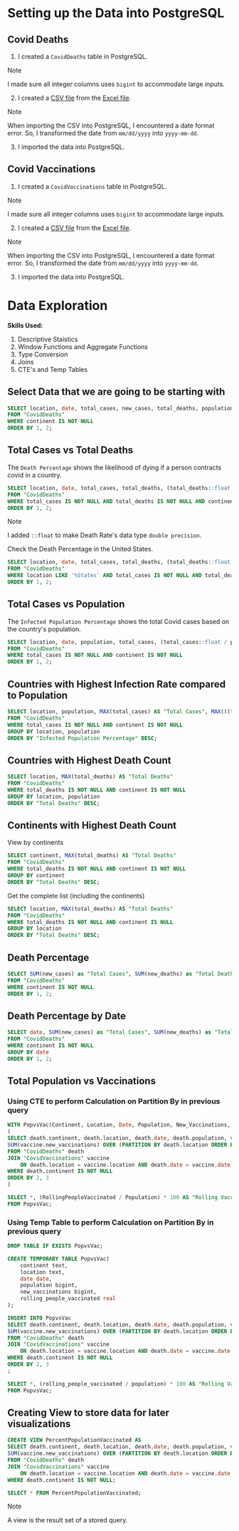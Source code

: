 # Setting up the Data into PostgreSQL

## Covid Deaths
1. I created a ```CovidDeaths``` table in PostgreSQL.

> [!NOTE]
> I made sure all integer columns uses ```bigint``` to accommodate large inputs.

2. I created a [CSV file](/datasets/covid_deaths.csv) from the [Excel file](/datasets/covid_deaths.xlsx).

> [!NOTE]
> When importing the CSV into PostgreSQL, I encountered a date format error. So, I transformed the date from ```mm/dd/yyyy``` into ```yyyy-mm-dd```.

3. I imported the data into PostgreSQL.

## Covid Vaccinations
1. I created a ```CovidVaccinations``` table in PostgreSQL.

> [!NOTE]
> I made sure all integer columns uses ```bigint``` to accommodate large inputs.

2. I created a [CSV file](/datasets/covid_vaccinations.csv) from the [Excel file](/datasets/covid_vaccinations.xlsx).

> [!NOTE]
> When importing the CSV into PostgreSQL, I encountered a date format error. So, I transformed the date from ```mm/dd/yyyy``` into ```yyyy-mm-dd```.

3. I imported the data into PostgreSQL.

# Data Exploration
**Skills Used:**
1. Descriptive Staistics
2. Window Functions and Aggregate Functions
3. Type Conversion
4. Joins
5. CTE's and Temp Tables

## Select Data that we are going to be starting with
```sql
SELECT location, date, total_cases, new_cases, total_deaths, population
FROM "CovidDeaths"
WHERE continent IS NOT NULL
ORDER BY 1, 2;
```

## Total Cases vs Total Deaths
The ```Death Percentage``` shows the likelihood of dying if a person contracts covid in a country.

```sql
SELECT location, date, total_cases, total_deaths, (total_deaths::float / total_cases::float) * 100 AS "Death Percentage" 
FROM "CovidDeaths"
WHERE total_cases IS NOT NULL AND total_deaths IS NOT NULL AND continent IS NOT NULL
ORDER BY 1, 2;
```
> [!NOTE]
> I added ```::float``` to make Death Rate's data type ```double precision```.

Check the Death Percentage in the United States.
```sql
SELECT location, date, total_cases, total_deaths, (total_deaths::float / total_cases::float) * 100 AS "Death Percentage" 
FROM "CovidDeaths"
WHERE location LIKE '%States' AND total_cases IS NOT NULL AND total_deaths IS NOT NULL AND continent IS NOT NULL
ORDER BY 1, 2;
```

## Total Cases vs Population
The ```Infected Population Percentage``` shows the total Covid cases based on the country's population.

```sql
SELECT location, date, population, total_cases, (total_cases::float / population::float) * 100 AS "Infected Population Percentage" 
FROM "CovidDeaths"
WHERE total_cases IS NOT NULL AND continent IS NOT NULL
ORDER BY 1, 2;
```

## Countries with Highest Infection Rate compared to Population
```sql
SELECT location, population, MAX(total_cases) AS "Total Cases", MAX(((total_cases::float / population::float))) * 100 AS "Infected Population Percentage" 
FROM "CovidDeaths"
WHERE total_cases IS NOT NULL AND continent IS NOT NULL
GROUP BY location, population
ORDER BY "Infected Population Percentage" DESC;
```

## Countries with Highest Death Count
```sql
SELECT location, MAX(total_deaths) AS "Total Deaths"
FROM "CovidDeaths"
WHERE total_deaths IS NOT NULL AND continent IS NOT NULL
GROUP BY location, population
ORDER BY "Total Deaths" DESC;
```


## Continents with Highest Death Count
View by continents
```sql
SELECT continent, MAX(total_deaths) AS "Total Deaths"
FROM "CovidDeaths"
WHERE total_deaths IS NOT NULL AND continent IS NOT NULL
GROUP BY continent
ORDER BY "Total Deaths" DESC;
```

Get the complete list (including the continents)
```sql
SELECT location, MAX(total_deaths) AS "Total Deaths"
FROM "CovidDeaths"
WHERE total_deaths IS NOT NULL AND continent IS NULL
GROUP BY location
ORDER BY "Total Deaths" DESC;
```

## Death Percentage
```sql
SELECT SUM(new_cases) as "Total Cases", SUM(new_deaths) as "Total Deaths", SUM(new_deaths)/SUM(new_cases) * 100 AS "Death Percentage"
FROM "CovidDeaths"
WHERE continent IS NOT NULL
ORDER BY 1, 2;
```

## Death Percentage by Date
```sql
SELECT date, SUM(new_cases) as "Total Cases", SUM(new_deaths) as "Total Deaths", SUM(new_deaths)/SUM(new_cases) * 100 AS "Death Percentage"
FROM "CovidDeaths"
WHERE continent IS NOT NULL
GROUP BY date
ORDER BY 1, 2;
```

## Total Population vs Vaccinations

### Using CTE to perform Calculation on Partition By in previous query
```sql
WITH PopvsVac(Continent, Location, Date, Population, New_Vaccinations, RollingPeopleVaccinated) AS
(
SELECT death.continent, death.location, death.date, death.population, vaccine.new_vaccinations,
SUM(vaccine.new_vaccinations) OVER (PARTITION BY death.location ORDER BY death.location, death.date) AS "Rolling People Vaccinated"
FROM "CovidDeaths" death
JOIN "CovidVaccinations" vaccine
    ON death.location = vaccine.location AND death.date = vaccine.date
WHERE death.continent IS NOT NULL
ORDER BY 2, 3
)

SELECT *, (RollingPeopleVaccinated / Population) * 100 AS "Rolling Vaccination Percentage"
FROM PopvsVac;
```

### Using Temp Table to perform Calculation on Partition By in previous query
```sql
DROP TABLE IF EXISTS PopvsVac;

CREATE TEMPORARY TABLE PopvsVac(
    continent text,
    location text,
    date date,
    population bigint,
    new_vaccinations bigint,
    rolling_people_vaccinated real
);

INSERT INTO PopvsVac
SELECT death.continent, death.location, death.date, death.population, vaccine.new_vaccinations,
SUM(vaccine.new_vaccinations) OVER (PARTITION BY death.location ORDER BY death.location, death.date) AS "Rolling People Vaccinated"
FROM "CovidDeaths" death
JOIN "CovidVaccinations" vaccine
    ON death.location = vaccine.location AND death.date = vaccine.date
WHERE death.continent IS NOT NULL
ORDER BY 2, 3
;

SELECT *, (rolling_people_vaccinated / population) * 100 AS "Rolling Vaccination Percentage"
FROM PopvsVac;
```

## Creating View to store data for later visualizations
```sql
CREATE VIEW PercentPopulationVaccinated AS
SELECT death.continent, death.location, death.date, death.population, vaccine.new_vaccinations,
SUM(vaccine.new_vaccinations) OVER (PARTITION BY death.location ORDER BY death.location, death.date) AS "Rolling People Vaccinated"
FROM "CovidDeaths" death
JOIN "CovidVaccinations" vaccine
    ON death.location = vaccine.location AND death.date = vaccine.date
WHERE death.continent IS NOT NULL;

SELECT * FROM PercentPopulationVaccinated;
```

> [!NOTE]
> A view is the result set of a stored query.